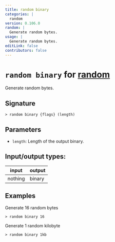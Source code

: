 ```yaml
---
title: random binary
categories: |
  random
version: 0.106.0
random: |
  Generate random bytes.
usage: |
  Generate random bytes.
editLink: false
contributors: false
---
```

<!-- This file is automatically generated. Please edit the command in https://github.com/nushell/nushell instead. -->

# `random binary` for [random](/commands/categories/random.md)

<div class='command-title'>Generate random bytes.</div>

## Signature

```> random binary {flags} (length)```

## Parameters

 -  `length`: Length of the output binary.


## Input/output types:

| input   | output |
| ------- | ------ |
| nothing | binary |
## Examples

Generate 16 random bytes
```nu
> random binary 16

```

Generate 1 random kilobyte
```nu
> random binary 1kb

```
